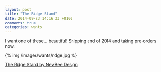 ```yaml
---
layout: post
title: "The Ridge Stand"
date: 2014-09-23 14:16:33 +0100
comments: true
categories: wants
---
```


I want one of these... beautiful!  Shipping end of 2014 and taking pre-orders now.

{% img /images/wants/ridge.jpg %}

[The Ridge Stand by NewBee Design](http://www.theridgestand.com)
